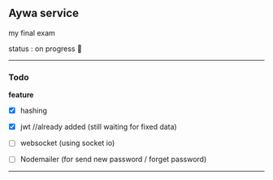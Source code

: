 ## Aywa service

my final exam

status : on progress 🚀

---

### Todo

**feature**

- [x] hashing
- [x] jwt //already added (still waiting for fixed data)
- [ ] websocket (using socket io)
- [ ] Nodemailer (for send new password / forget password)


---